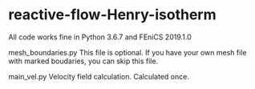 # reactive-flow-Henry-isotherm

All code works fine in Python 3.6.7 and FEniCS 2019.1.0

mesh_boundaries.py 
This file is optional. If you have your own mesh file with marked boudaries, you can skip this file.

main_vel.py 
Velocity field calculation.  Calculated once.
